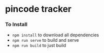 # pincode tracker

### To Install
- `npm install` to download all dependencies
- `npm run serve` to build and serve
- `npm run build` to just build
